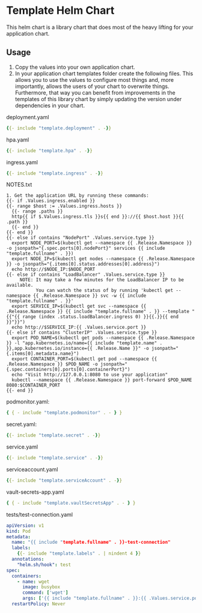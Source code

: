 # Template Helm Chart

This helm chart is a library chart that does most of the heavy
lifting for your application chart.

## Usage

1. Copy the values into your own application chart.
2. In your application chart templates folder create the following
   files. This allows you to use the values to configure most things and,
   more importantly, allows the users of your chart to overwrite
   things. Furthermore, that way you can benefit from improvements
   in the templates of this library chart by simply updating the
   version under dependencies in your chart.

deployment.yaml
```yaml
{{- include "template.deployment" . -}}
```

hpa.yaml
```yaml
{{- include "template.hpa" . -}}
```

ingress.yaml
```yaml
{{- include "template.ingress" . -}}
```

NOTES.txt
```text
1. Get the application URL by running these commands:
{{- if .Values.ingress.enabled }}
{{- range $host := .Values.ingress.hosts }}
  {{- range .paths }}
  http{{ if $.Values.ingress.tls }}s{{ end }}://{{ $host.host }}{{ .path }}
  {{- end }}
{{- end }}
{{- else if contains "NodePort" .Values.service.type }}
  export NODE_PORT=$(kubectl get --namespace {{ .Release.Namespace }} -o jsonpath="{.spec.ports[0].nodePort}" services {{ include "template.fullname" . }})
  export NODE_IP=$(kubectl get nodes --namespace {{ .Release.Namespace }} -o jsonpath="{.items[0].status.addresses[0].address}")
  echo http://$NODE_IP:$NODE_PORT
{{- else if contains "LoadBalancer" .Values.service.type }}
     NOTE: It may take a few minutes for the LoadBalancer IP to be available.
           You can watch the status of by running 'kubectl get --namespace {{ .Release.Namespace }} svc -w {{ include "template.fullname" . }}'
  export SERVICE_IP=$(kubectl get svc --namespace {{ .Release.Namespace }} {{ include "template.fullname" . }} --template "{{"{{ range (index .status.loadBalancer.ingress 0) }}{{.}}{{ end }}"}}")
  echo http://$SERVICE_IP:{{ .Values.service.port }}
{{- else if contains "ClusterIP" .Values.service.type }}
  export POD_NAME=$(kubectl get pods --namespace {{ .Release.Namespace }} -l "app.kubernetes.io/name={{ include "template.name" . }},app.kubernetes.io/instance={{ .Release.Name }}" -o jsonpath="{.items[0].metadata.name}")
  export CONTAINER_PORT=$(kubectl get pod --namespace {{ .Release.Namespace }} $POD_NAME -o jsonpath="{.spec.containers[0].ports[0].containerPort}")
  echo "Visit http://127.0.0.1:8080 to use your application"
  kubectl --namespace {{ .Release.Namespace }} port-forward $POD_NAME 8080:$CONTAINER_PORT
{{- end }}
```

podmonitor.yaml:

```yaml
{ { - include "template.podmonitor" . - } }
```

secret.yaml:
```yaml
{{- include "template.secret" . -}}
```

service.yaml
```yaml
{{- include "template.service" . -}}
```

serviceaccount.yaml
```yaml
{{- include "template.serviceAccount" . -}}
```

vault-secrets-app.yaml

```yaml
{ { - include "template.vaultSecretsApp" . - } }
```

tests/test-connection.yaml
```yaml
apiVersion: v1
kind: Pod
metadata:
  name: "{{ include "template.fullname" . }}-test-connection"
  labels:
    {{- include "template.labels" . | nindent 4 }}
  annotations:
    "helm.sh/hook": test
spec:
  containers:
    - name: wget
      image: busybox
      command: ['wget']
      args: ['{{ include "template.fullname" . }}:{{ .Values.service.port }}']
  restartPolicy: Never
```
